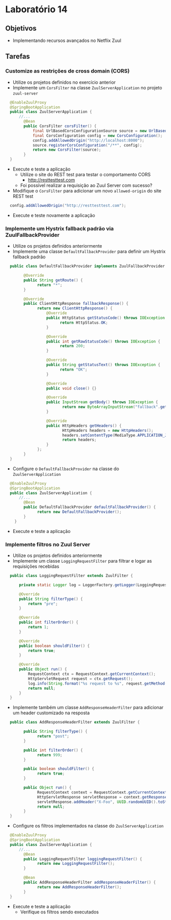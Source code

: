 # Laboratório 14

## Objetivos
- Implementando recursos avançados no Netflix Zuul

## Tarefas

### Customize as restrições de cross domain (CORS)
- Utilize os projetos definidos no exercício anterior
- Implemente um `CorsFilter` na classe `ZuulServerApplication` no projeto `zuul-server`
```java
  @EnableZuulProxy
  @SpringBootApplication
  public class ZuulServerApplication {
      //...
	    @Bean
	    public CorsFilter corsFilter() {
	        final UrlBasedCorsConfigurationSource source = new UrlBasedCorsConfigurationSource();
	        final CorsConfiguration config = new CorsConfiguration();
	        config.addAllowedOrigin("http://localhost:8000");
	        source.registerCorsConfiguration("/**", config);
	        return new CorsFilter(source);
	    }			
  }
```
- Execute e teste a aplicação
  - Utilize o site do REST test para testar o comportamento CORS
    - http://resttesttest.com
  - Foi possível realizar a requisição ao Zuul Server com sucesso?
- Modifique o `CorsFilter` para adicionar um novo `allowed-origin` do site REST test
```java
  config.addAllowedOrigin("http://resttesttest.com");
```
- Execute e teste novamente a aplicação

### Implemente um Hystrix fallback padrão via ZuulFallbackProvider
- Utilize os projetos definidos anteriormente
- Implemente uma classe `DefaultFallbackProvider` para definir um Hystrix fallback padrão
```java
  public class DefaultFallbackProvider implements ZuulFallbackProvider {

	    @Override
	    public String getRoute() {
		      return "*";
	    }

	    @Override
	    public ClientHttpResponse fallbackResponse() {
		      return new ClientHttpResponse() {
			      @Override
			      public HttpStatus getStatusCode() throws IOException {
				        return HttpStatus.OK;
			      }

			      @Override
			      public int getRawStatusCode() throws IOException {
				        return 200;
			      }

			      @Override
			      public String getStatusText() throws IOException {
				        return "OK";
			      }

			      @Override
			      public void close() {}

			      @Override
			      public InputStream getBody() throws IOException {
				         return new ByteArrayInputStream("fallback".getBytes());
			      }

			      @Override
			      public HttpHeaders getHeaders() {
				         HttpHeaders headers = new HttpHeaders();
				         headers.setContentType(MediaType.APPLICATION_JSON);
				         return headers;
			      }
		      };
	    }
  }
```
- Configure o `DefaultFallbackProvider` na classe do `ZuulServerApplication`
```java
  @EnableZuulProxy
  @SpringBootApplication
  public class ZuulServerApplication {
      //...
	    @Bean
	    public DefaultFallbackProvider defaultFallbackProvider() {
		      return new DefaultFallbackProvider();
	    }
	}
```
- Execute e teste a aplicação

### Implemente filtros no Zuul Server
- Utilize os projetos definidos anteriormente
- Implemente um classe `LoggingRequestFilter` para filtrar e logar as requisições recebidas
```java
  public class LoggingRequestFilter extends ZuulFilter {

      private static Logger log = LoggerFactory.getLogger(LoggingRequestFilter.class);

      @Override
      public String filterType() {
          return "pre";
      }

      @Override
      public int filterOrder() {
          return 1;
      }

      @Override
      public boolean shouldFilter() {
          return true;
      }

      @Override
      public Object run() {
          RequestContext ctx = RequestContext.getCurrentContext();
          HttpServletRequest request = ctx.getRequest();
          log.info(String.format("%s request to %s", request.getMethod(), request.getRequestURL().toString()));
          return null;
      }
  }
```
- Implemente também um classe `AddResponseHeaderFilter` para adicionar um header customizado na resposta
```java
  public class AddResponseHeaderFilter extends ZuulFilter {

	    public String filterType() {
		      return "post";
	    }

	    public int filterOrder() {
		      return 999;
	    }

	    public boolean shouldFilter() {
		      return true;
	    }

	    public Object run() {
		      RequestContext context = RequestContext.getCurrentContext();
		      HttpServletResponse servletResponse = context.getResponse();
		      servletResponse.addHeader("X-Foo", UUID.randomUUID().toString());
		      return null;
	    }
  }
```
- Configure os filtros implementados na classe do `ZuulServerApplication`
```java
  @EnableZuulProxy
  @SpringBootApplication
  public class ZuulServerApplication {
      //...
	    @Bean
	    public LoggingRequestFilter loggingRequestFilter() {
		      return new LoggingRequestFilter();
	    }

	    @Bean
	    public AddResponseHeaderFilter addResponseHeaderFilter() {
		      return new AddResponseHeaderFilter();
	    }
  }
```
- Execute e teste a aplicação
  - Verifique os filtros sendo executados
